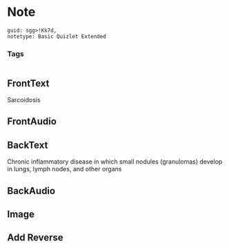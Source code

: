 # Note
```
guid: sgg>!Kk7d,
notetype: Basic Quizlet Extended
```

### Tags
```
```

## FrontText
Sarcoidosis

## FrontAudio


## BackText
Chronic inflammatory disease in which small nodules (granulomas) develop in lungs, lymph nodes, and other organs

## BackAudio


## Image


## Add Reverse

